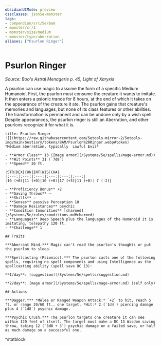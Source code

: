 ```yaml
---
obsidianUIMode: preview
cssclasses: json5e-monster
tags:
- compendium/src/5e/bam
- monster/cr/1
- monster/size/medium
- monster/type/aberration
aliases: ["Psurlon Ringer"]
---
```

# Psurlon Ringer
*Source: Boo's Astral Menagerie p. 45, Light of Xaryxis*  

A psurlon can use magic to assume the form of a specific Medium Humanoid. First, the psurlon must consume the creature it wants to imitate. It then enters a psionic trance for 8 hours, at the end of which it takes on the appearance of the creature it ate. The psurlon gains that creature's memories and languages, but none of its class features or other abilities. The transformation is permanent and can be undone only by a wish spell. Despite appearances, the psurlon ringer is still an Aberration, and other psurlons recognize it for what it is.

```ad-statblock
title: Psurlon Ringer
![](https://raw.githubusercontent.com/5etools-mirror-2/5etools-img/main/bestiary/tokens/BAM/Psurlon%20Ringer.webp#token)
*Medium aberration, typically  Lawful Evil*

- **Armor Class** 13 ([mage armor](/Systems/5e/spells/mage-armor.md))
- **Hit Points** 31 (`7d8`)
- **Speed** 30 ft.

|STR|DEX|CON|INT|WIS|CHA|
|:---:|:---:|:---:|:---:|:---:|:---:|
|10 (+0)|11 (+0)|10 (+0)|17 (+3)|11 (+0)| 7 (-2)|

- **Proficiency Bonus** +2
- **Saving Throws** ⏤
- **Skills** ⏤
- **Senses** passive Perception 10
- **Damage Resistances** psychic
- **Condition Immunities** [charmed](/Systems/5e/rules/conditions.md#charmed)
- **Languages** Deep Speech plus the languages of the Humanoid it is imitating, telepathy 120 ft.
- **Challenge** 1

## Traits

***Aberrant Mind.*** Magic can't read the psurlon's thoughts or put the psurlon to sleep.

***Spellcasting (Psionics).*** The psurlon casts one of the following spells, requiring no spell components and using Intelligence as the spellcasting ability (spell save DC 13):

**1/day**: [suggestion](/Systems/5e/spells/suggestion.md)

**2/day**: [mage armor](/Systems/5e/spells/mage-armor.md) (self only)

## Actions

***Dagger.*** *Melee or Ranged Weapon Attack:* `+2` to hit, reach 5 ft. or range 20/60 ft., one target. *Hit:* 2 (`1d4`) piercing damage plus 4 (`1d8`) psychic damage.

***Psychic Crush.*** The psurlon targets one creature it can see within 120 feet of itself. The target must make a DC 13 Wisdom saving throw, taking 12 (`3d8 + 3`) psychic damage on a failed save, or half as much damage on a successful one.
```
^statblock